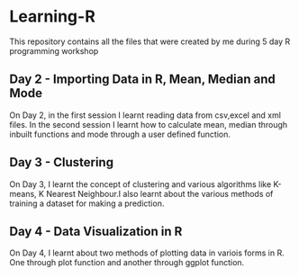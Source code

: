 # Learning-R

This repository contains all the files that were created by me during 5 day R programming workshop




## Day 2 - Importing Data in R, Mean, Median and Mode

On Day 2, in the first session I learnt reading data from csv,excel and xml files. In the second session I learnt how to calculate mean, median through inbuilt functions and mode through a user defined function. 




## Day 3 - Clustering

On Day 3, I learnt the concept of clustering and various algorithms like K-means, K Nearest Neighbour.I also learnt about the various methods of training a dataset for making a prediction. 




## Day 4 - Data Visualization in R

On Day 4, I learnt about two methods of plotting data in variois forms in R. One through plot function and another through ggplot function.

